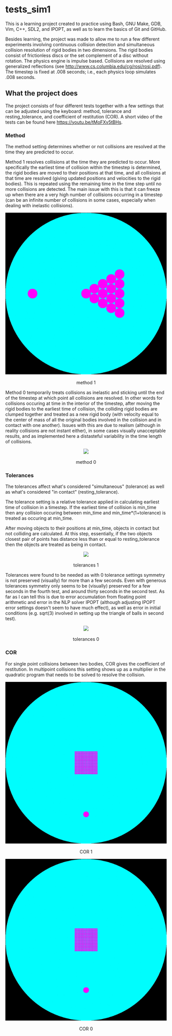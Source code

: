 # tests_sim1
This is a learning project created to practice using Bash, GNU Make, GDB, Vim, C++, SDL2, and IPOPT, as well as to learn the basics of Git and GitHub.

Besides learning, the project was made to allow me to run a few different experiments involving continuous collision detection and simultaneous collision resolution of rigid bodies in two dimensions. The rigid bodies consist of frictionless discs or the set complement of a disc without rotation. The physics engine is impulse based. Collisions are resolved using generalized reflections (see http://www.cs.columbia.edu/cg/rosi/rosi.pdf). The timestep is fixed at .008 seconds; i.e., each physics loop simulates .008 seconds.

## What the project does
The project consists of four different tests together with a few settings that can be adjusted using the keyboard: method, tolerance and resting_tolerance, and coefficient of restitution (COR). A short video of the tests can be found here https://youtu.be/tMoFXv5tBHs.

### Method
The method setting determines whether or not collisions are resolved at the time they are predicted to occur.

Method 1 resolves collisions at the time they are predicted to occur. More specifically the earliest time of collision within the timestep is determined, the rigid bodies are moved to their positions at that time, and all collisions at that time are resolved (giving updated positions and velocities to the rigid bodies). This is repeated using the remaining time in the time step until no more collisions are detected. The main issue with this is that it can freeze up when there are a very high number of collisions occurring in a timestep (can be an infinite number of collisions in some cases, especially when dealing with inelastic collisions).
<p align="center">
  <img width="" height="" src="https://github.com/UsernameInstance/tests_sim1/blob/master/readme_images/sim1_method1_test2.gif">
</p>
<p align="center">method 1</p>

Method 0 temporarily treats collisions as inelastic and sticking until the end of the timestep at which point all collisions are resolved. In other words for collisions occuring at time in the interior of the timestep, after moving the rigid bodies to the earliest time of collision, the colliding rigid bodies are clumped together and treated as a new rigid body (with velocity equal to the center of mass of all the original bodies involved in the collision and in contact with one another). Issues with this are due to realism (although in reality collisions are not instant either), in some cases visually unacceptable results, and as implemented here a distasteful variability in the time length of collisions.
<p align="center">
  <img width="" height="" src="https://github.com/UsernameInstance/tests_sim1/blob/master/readme_images/sim1_method0_test2.gif">
</p>
<p align="center">method 0</p>

### Tolerances
The tolerances affect what's considered "simultaneous" (tolerance) as well as what's considered "in contact" (resting_tolerance). 

The tolerance setting is a relative tolerance applied in calculating earliest time of collision in a timestep. If the earliest time of collision is min_time then any collision occuring between min_time and min_time*(1+tolerance) is treated as occuring at min_time. 

After moving objects to their positions at min_time, objects in contact but not colliding are calculated. At this step, essentially, if the two objects closest pair of points has distance less than or equal to resting_tolerance then the objects are treated as being in contact.
<p align="center">
  <img width="" height="" src="https://github.com/UsernameInstance/tests_sim1/blob/master/readme_images/sim1_tolerances1.gif">
</p>
<p align="center">tolerances 1</p>

Tolerances were found to be needed as with 0 tolerance settings symmetry is not preserved (visually) for more than a few seconds. Even with generous tolerances symmetry only seems to be (visually) preserved for a few seconds in the fourth test, and around thirty seconds in the second test. As far as I can tell this is due to error accumulation from floating point arithmetic and error in the NLP solver IPOPT (although adjusting IPOPT error settings doesn't seem to have much effect), as well as error in initial conditions (e.g. sqrt(3) involved in setting up the triangle of balls in second test).
<p align="center">
  <img width="" height="" src="https://github.com/UsernameInstance/tests_sim1/blob/master/readme_images/sim1_tolerances0.gif">
</p>
<p align="center">tolerances 0</p>

### COR
For single point collisions between two bodies, COR gives the coefficient of restitution. In multipoint collisions this setting shows up as a multiplier in the quadratic program that needs to be solved to resolve the collision.
<p align="center">
  <img width="" height="" src="https://github.com/UsernameInstance/tests_sim1/blob/master/readme_images/sim1_COR1.gif">
</p>
<p align="center">COR 1</p>

<p align="center">
  <img width="" height="" src="https://github.com/UsernameInstance/tests_sim1/blob/master/readme_images/sim1_COR0.gif">
</p>
<p align="center">COR 0</p>
